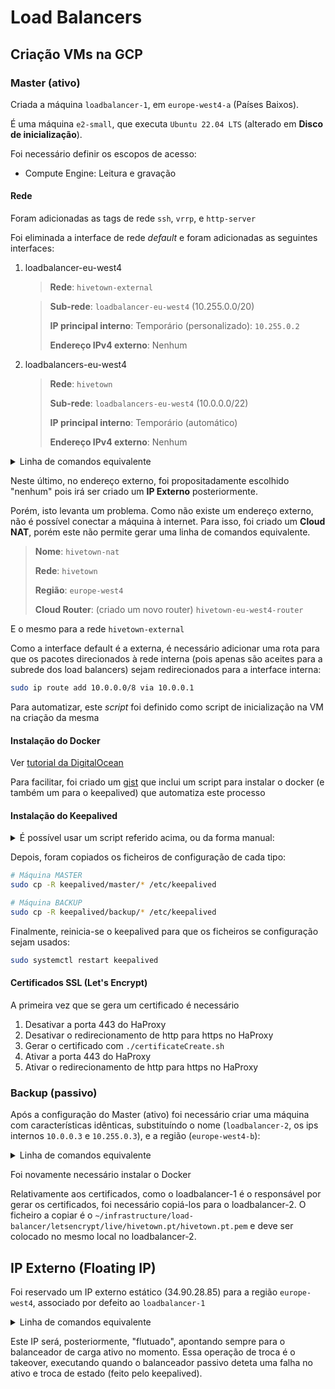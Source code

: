 # Load Balancers

## Criação VMs na GCP

### Master (ativo)

Criada a máquina `loadbalancer-1`, em `europe-west4-a` (Países Baixos).

É uma máquina `e2-small`, que executa `Ubuntu 22.04 LTS` (alterado em **Disco de inicialização**).

Foi necessário definir os escopos de acesso:
- Compute Engine: Leitura e gravação

#### Rede
Foram adicionadas as tags de rede `ssh`, `vrrp`, e `http-server`

Foi eliminada a interface de rede *default* e foram adicionadas as seguintes interfaces:
1. loadbalancer-eu-west4
    > **Rede**: `hivetown-external`

    > **Sub-rede**: `loadbalancer-eu-west4` (10.255.0.0/20)
    > 
    > **IP principal interno**: Temporário (personalizado): `10.255.0.2`
    > 
    > **Endereço IPv4 externo**: Nenhum
2. loadbalancers-eu-west4
    > **Rede**: `hivetown`
    > 
    > **Sub-rede**: `loadbalancers-eu-west4` (10.0.0.0/22)
    > 
    > **IP principal interno**: Temporário (automático)
    > 
    > **Endereço IPv4 externo**: Nenhum

<details>
<summary>Linha de comandos equivalente</summary>

```bash
gcloud compute instances create loadbalancer-1 \
    --project=hivetown \
    --zone=europe-west4-a \
    --machine-type=e2-small \
    --network-interface=private-network-ip=10.255.0.2,subnet=loadbalancer-eu-west4,no-address \
    --network-interface=private-network-ip=10.0.0.2,subnet=loadbalancers-eu-west4,no-address \
    --maintenance-policy=MIGRATE \
    --provisioning-model=STANDARD \
    --service-account=433774389779-compute@developer.gserviceaccount.com \
    --scopes=https://www.googleapis.com/auth/devstorage.read_only,https://www.googleapis.com/auth/compute,https://www.googleapis.com/auth/servicecontrol,https://www.googleapis.com/auth/service.management.readonly,https://www.googleapis.com/auth/logging.write,https://www.googleapis.com/auth/monitoring.write,https://www.googleapis.com/auth/trace.append \
    --tags=ssh,vrrp-loadbalancer,zookeeper-client,http-server \
    --create-disk=auto-delete=yes,boot=yes,device-name=loadbalancer-1,image=projects/ubuntu-os-cloud/global/images/ubuntu-2204-jammy-v20230415,mode=rw,size=10,type=projects/hivetown/zones/europe-west4-a/diskTypes/pd-balanced \
    --no-shielded-secure-boot \
    --shielded-vtpm \
    --shielded-integrity-monitoring \
    --labels=ec-src=vm_add-gcloud \
    --reservation-affinity=any \
    --deletion-protection
```
</details>


Neste último, no endereço externo, foi propositadamente escolhido "nenhum" pois irá ser criado um **IP Externo** posteriormente.

Porém, isto levanta um problema. Como não existe um endereço externo, não é possível conectar a máquina à internet.
Para isso, foi criado um **Cloud NAT**, porém este não permite gerar uma linha de comandos equivalente.
> **Nome**: `hivetown-nat`
> 
> **Rede**: `hivetown`
> 
> **Região**: `europe-west4`
> 
> **Cloud Router**: (criado um novo router) `hivetown-eu-west4-router`

E o mesmo para a rede `hivetown-external`

Como a interface default é a externa, é necessário adicionar uma rota para que os pacotes direcionados à rede interna (pois apenas são aceites para a subrede dos load balancers) sejam redirecionados para a interface interna:
```bash
sudo ip route add 10.0.0.0/8 via 10.0.0.1
```

Para automatizar, este *script* foi definido como script de inicialização na VM na criação da mesma
#### Instalação do Docker
Ver [tutorial da DigitalOcean](https://www.digitalocean.com/community/tutorials/how-to-install-and-use-docker-on-ubuntu-20-04#step-1-installing-docker)

Para facilitar, foi criado um [gist](https://gist.github.com/luckspt/844520409d7410d5a7b0e8f153d8e7e0) que inclui um script para instalar o docker (e também um para o keepalived) que automatiza este processo
#### Instalação do Keepalived
<details>
<summary>É possível usar um script referido acima, ou da forma manual:</summary>

```bash
# Instalar o keepalived
sudo apt-get install keepalived

# Iniciar o keepalived quando a VM inicia
sudo systemctl enable keepalived

# Iniciar o keepalived imediatamente
sudo systemctl start keepalived
```
</details>

Depois, foram copiados os ficheiros de configuração de cada tipo:
```bash
# Máquina MASTER
sudo cp -R keepalived/master/* /etc/keepalived

# Máquina BACKUP
sudo cp -R keepalived/backup/* /etc/keepalived
```

Finalmente, reinicia-se o keepalived para que os ficheiros se configuração sejam usados:
```bash
sudo systemctl restart keepalived
```

#### Certificados SSL (Let's Encrypt)
A primeira vez que se gera um certificado é necessário
1. Desativar a porta 443 do HaProxy
2. Desativar o redirecionamento de http para https no HaProxy
3. Gerar o certificado com `./certificateCreate.sh`
4. Ativar a porta 443 do HaProxy
5. Ativar o redirecionamento de http para https no HaProxy

### Backup (passivo)
Após a configuração do Master (ativo) foi necessário criar uma máquina com características idênticas, substituíndo o nome (`loadbalancer-2`, os ips internos `10.0.0.3` e `10.255.0.3`), e a região (`europe-west4-b`):

<details>
<summary>Linha de comandos equivalente</summary>

```bash
gcloud compute instances create loadbalancer-2 \
    --project=hivetown \
    --zone=europe-west4-b \
    --machine-type=e2-small \
    --network-interface=private-network-ip=10.255.0.3,subnet=loadbalancer-eu-west4,no-address \
    --network-interface=private-network-ip=10.0.0.3,subnet=loadbalancers-eu-west4,no-address \
    --maintenance-policy=MIGRATE \
    --provisioning-model=STANDARD \
    --service-account=433774389779-compute@developer.gserviceaccount.com \
    --scopes=https://www.googleapis.com/auth/devstorage.read_only,https://www.googleapis.com/auth/compute,https://www.googleapis.com/auth/servicecontrol,https://www.googleapis.com/auth/service.management.readonly,https://www.googleapis.com/auth/logging.write,https://www.googleapis.com/auth/monitoring.write,https://www.googleapis.com/auth/trace.append \
    --tags=ssh,vrrp-loadbalancer,zookeeper-client,http-server \
    --create-disk=auto-delete=yes,boot=yes,device-name=loadbalancer-2,image=projects/ubuntu-os-cloud/global/images/ubuntu-2204-jammy-v20230415,mode=rw,size=10,type=projects/hivetown/zones/europe-west4-b/diskTypes/pd-balanced \
    --metadata=startup-script='sudo ip route add 10.0.0.0/8 via 10.0.0.1'
    --no-shielded-secure-boot \
    --shielded-vtpm \
    --shielded-integrity-monitoring \
    --labels=ec-src=vm_add-gcloud \
    --reservation-affinity=any \
    --deletion-protection
```
</details>

Foi novamente necessário instalar o Docker

Relativamente aos certificados, como o loadbalancer-1 é o responsável por gerar os certificados, foi necessário copiá-los para o loadbalancer-2.
O ficheiro a copiar é o `~/infrastructure/load-balancer/letsencrypt/live/hivetown.pt/hivetown.pt.pem` e deve ser colocado no mesmo local no loadbalancer-2.

## IP Externo (Floating IP)
Foi reservado um IP externo estático (34.90.28.85) para a região `europe-west4`, associado por defeito ao `loadbalancer-1`

<details>
<summary>Linha de comandos equivalente</summary>

```bash
gcloud compute addresses create hivetown-external --project=hivetown --region=europe-west4

gcloud compute instances add-access-config loadbalancer-1 --project=hivetown --zone=europe-west4-a --address=34.90.28.85
```
</details>

Este IP será, posteriormente, "flutuado", apontando sempre para o balanceador de carga ativo no momento. Essa operação de troca é o takeover, executando quando o balanceador passivo deteta uma falha no ativo e troca de estado (feito pelo keepalived).
